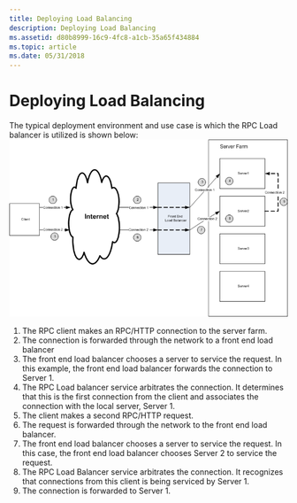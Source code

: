 ```yaml
---
title: Deploying Load Balancing
description: Deploying Load Balancing
ms.assetid: d80b8999-16c9-4fc8-a1cb-35a65f434884
ms.topic: article
ms.date: 05/31/2018
---
```


# Deploying Load Balancing

The typical deployment environment and use case is which the RPC Load balancer is utilized is shown below:![rpc load balancing](images/rpc-load-balancing.png)

1.  The RPC client makes an RPC/HTTP connection to the server farm.
2.  The connection is forwarded through the network to a front end load balancer
3.  The front end load balancer chooses a server to service the request. In this example, the front end load balancer forwards the connection to Server 1.
4.  The RPC Load balancer service arbitrates the connection. It determines that this is the first connection from the client and associates the connection with the local server, Server 1.
5.  The client makes a second RPC/HTTP request.
6.  The request is forwarded through the network to the front end load balancer.
7.  The front end load balancer chooses a server to service the request. In this case, the front end load balancer chooses Server 2 to service the request.
8.  The RPC Load Balancer service arbitrates the connection. It recognizes that connections from this client is being serviced by Server 1.
9.  The connection is forwarded to Server 1.

 

 




